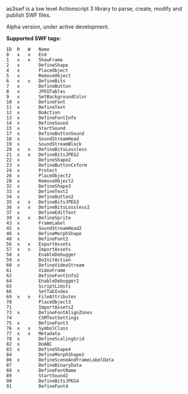 as3swf is a low level Actionscript 3 library to parse, create, modify and publish SWF files.

Alpha version, under active development.

**Supported SWF tags:**

	ID	R	W	Name
	0	x	x	End	
	1	x	x	ShowFrame	
	2	x		DefineShape	
	4	x		PlaceObject	
	5	x		RemoveObject	
	6	x	x	DefineBits	
	7	x		DefineButton	
	8	x		JPEGTables	
	9	x		SetBackgroundColor	
	10	x		DefineFont	
	11	x		DefineText	
	12	x		DoAction	
	13	x		DefineFontInfo	
	14	x		DefineSound	
	15	x		StartSound	
	17	x		DefineButtonSound	
	18	x		SoundStreamHead	
	19	x		SoundStreamBlock	
	20	x	x	DefineBitsLossless	
	21	x	x	DefineBitsJPEG2	
	22	x		DefineShape2	
	23	x		DefineButtonCxform	
	24	x		Protect	
	26	x		PlaceObject2	
	28	x		RemoveObject2	
	32	x		DefineShape3	
	33	x		DefineText2	
	34	x		DefineButton2	
	35	x	x	DefineBitsJPEG3	
	36	x	x	DefineBitsLossless2	
	37	x		DefineEditText	
	39	x	x	DefineSprite	
	43	x		FrameLabel	
	45	x		SoundStreamHead2	
	46	x		DefineMorphShape	
	48	x		DefineFont2	
	56	x	x	ExportAssets	
	57	x	x	ImportAssets	
	58	x		EnableDebugger	
	59	x		DoInitAction	
	60	x		DefineVideoStream	
	61			VideoFrame	
	62			DefineFontInfo2	
	64			EnableDebugger2	
	65			ScriptLimits	
	66			SetTabIndex	
	69	x	x	FileAttributes	
	70			PlaceObject3	
	71			ImportAssets2	
	73	x		DefineFontAlignZones	
	74			CSMTextSettings	
	75	x		DefineFont3	
	76	x	x	SymbolClass	
	77	x	x	Metadata	
	78	x		DefineScalingGrid	
	82	x		DoABC	
	83	x		DefineShape4	
	84			DefineMorphShape2	
	86	x		DefineSceneAndFrameLabelData	
	87			DefineBinaryData	
	88	x		DefineFontName	
	89			StartSound2	
	90			DefineBitsJPEG4	
	91			DefineFont4	
